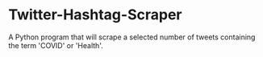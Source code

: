 # Twitter-Hashtag-Scraper
A Python program that will scrape a selected number of tweets containing the term 'COVID' or 'Health'.
